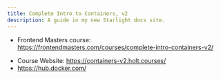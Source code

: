 ```yaml
---
title: Complete Intro to Containers, v2
description: A guide in my new Starlight docs site.
---
```


- Frontend Masters course: <https://frontendmasters.com/courses/complete-intro-containers-v2/>

* Course Website: <https://containers-v2.holt.courses/>
* <https://hub.docker.com/>
